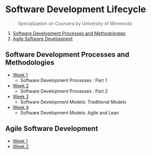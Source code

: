 # Software Development Lifecycle

> Specialization on Coursera by University of Minnesota

1. [Software Development Processes and Methodologies](https://github.com/ElizaLo/Software-Development-Lifecycle/tree/master/Software%20Development%20Processes%20and%20Methodologies)
2. [Agile Software Development](https://github.com/ElizaLo/Software-Development-Lifecycle/tree/master/Agile%20Software%20Development)


## Software Development Processes and Methodologies

- [Week 1](https://github.com/ElizaLo/Software-Development-Lifecycle/tree/master/Software%20Development%20Processes%20and%20Methodologies/Week%201)
  - Software Development Processes : Part 1
- [Week 2](https://github.com/ElizaLo/Software-Development-Lifecycle/tree/master/Software%20Development%20Processes%20and%20Methodologies/Week%202)
  - Software Development Processes : Part 2
- [Week 3](https://github.com/ElizaLo/Software-Development-Lifecycle/tree/master/Software%20Development%20Processes%20and%20Methodologies/Week%203)
  - Software Development Models: Traditional Models
- [Week 4](https://github.com/ElizaLo/Software-Development-Lifecycle/tree/master/Software%20Development%20Processes%20and%20Methodologies/Week%204)
  - Software Development Models: Agile and Lean
  
 ## Agile Software Development
  
 - [Week 1](https://github.com/ElizaLo/Software-Development-Lifecycle/tree/master/Agile%20Software%20Development/Week%201)
 - [Week 2](https://github.com/ElizaLo/Software-Development-Lifecycle/tree/master/Agile%20Software%20Development/Week%202)
